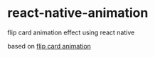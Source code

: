 # react-native-animation
flip card animation effect using react native

based on [flip card animation](https://codedaily.io/tutorials/84/Create-a-Flip-Card-Animation-with-React-Native)

